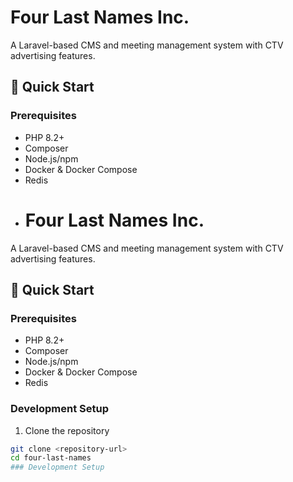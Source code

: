 # Four Last Names Inc.

A Laravel-based CMS and meeting management system with CTV advertising features.

## 🚀 Quick Start

### Prerequisites
- PHP 8.2+
- Composer
- Node.js/npm
- Docker & Docker Compose
- Redis
- # Four Last Names Inc.

A Laravel-based CMS and meeting management system with CTV advertising features.

## 🚀 Quick Start

### Prerequisites
- PHP 8.2+
- Composer
- Node.js/npm
- Docker & Docker Compose
- Redis

### Development Setup
1. Clone the repository
```bash
git clone <repository-url>
cd four-last-names
### Development Setup

